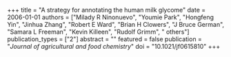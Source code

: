 +++
title = "A strategy for annotating the human milk glycome"
date = 2006-01-01
authors = ["Milady R Ninonuevo", "Youmie Park", "Hongfeng Yin", "Jinhua Zhang", "Robert E Ward", "Brian H Clowers", "J Bruce German", "Samara L Freeman", "Kevin Killeen", "Rudolf Grimm", " others"]
publication_types = ["2"]
abstract = ""
featured = false
publication = "*Journal of agricultural and food chemistry*"
doi = "10.1021/jf0615810"
+++

